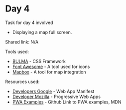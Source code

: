 # Day 4

Task for day 4 involved 
   - Displaying a map full screen.
   
  
Shared link: N/A

Tools used:
- [BULMA](https://bulma.io) - CSS Framework
- [Font Awesome](https://fontawesome.com) - A tool used for icons
- [Mapbox](https://www.mapbox.com/) - A tool for map integration

Resources used:
- [Developers Google](https://developers.google.com/web/fundamentals/web-app-manifest/) - Web App Manifest
- [Developer Mozilla](https://developer.mozilla.org/en-US/docs/Web/Apps/Progressive) - Progressive Web Apps
- [PWA Examples](https://github.com/mdn/pwa-examples) - Github Link to PWA examples, MDN
